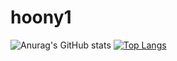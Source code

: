 # hoony1
![Anurag's GitHub stats](https://github-readme-stats.vercel.app/api?username=hoonys1&show_icons=true&theme=radical)
[![Top Langs](https://github-readme-stats.vercel.app/api/top-langs/?username=anuraghazra&layout=compact)](https://github.com/anuraghazra/github-readme-stats)
